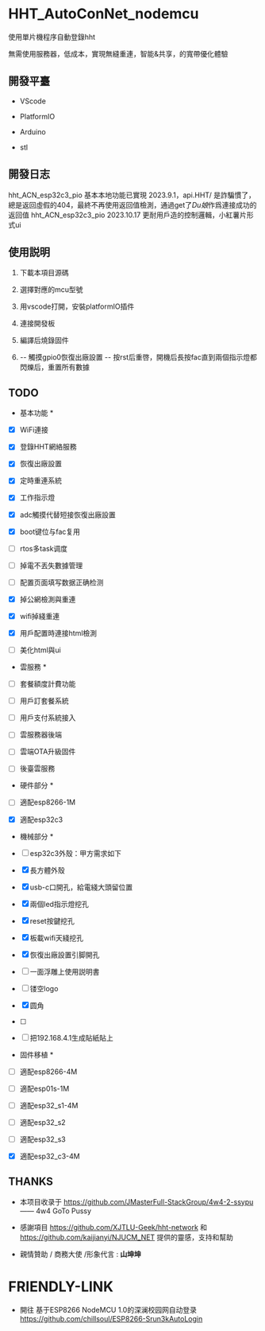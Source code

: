 # HHT_AutoConNet_nodemcu

使用單片機程序自動登錄hht

無需使用服務器，低成本，實現無縫重連，智能&共享，的寬帶優化體驗


## 開發平臺

- VScode

- PlatformIO

- Arduino

- stl


## 開發日志

hht_ACN_esp32c3_pio 基本本地功能已實現 2023.9.1，api.HHT/ 是詐騙慣了，總是返回虛假的404，最終不再使用返回值檢測，通過get了*Du娘*作爲連接成功的返回值
hht_ACN_esp32c3_pio 2023.10.17 更耐用戶造的控制邏輯，小紅薯片形式ui


## 使用説明

1. 下載本項目源碼

2. 選擇對應的mcu型號

3. 用vscode打開，安裝platformIO插件

4. 連接開發板

5. 編譯后燒錄固件

6. -- 觸摸gpio0恢復出廠設置 -- 按rst后重啓，開機后長按fac直到兩個指示燈都閃爍后，重置所有數據


## TODO

* 基本功能 *

- [x] WiFi連接
- [x] 登錄HHT網絡服務
- [X] 恢復出廠設置
- [x] 定時重連系統
- [X] 工作指示燈
- [X] adc觸摸代替短接恢復出廠設置
- [X] boot键位与fac复用
- [ ] rtos多task调度
- [ ] 掉電不丟失數據管理
- [ ] 配置页面填写数据正确检测
- [X] 掉公網檢測與重連
- [X] wifi掉綫重連
- [X] 用戶配置時連接html檢測
- [ ] 美化html與ui


* 雲服務 *

- [ ] 套餐額度計費功能
- [ ] 用戶訂套餐系統
- [ ] 用戶支付系統接入
- [ ] 雲服務器後端
- [ ] 雲端OTA升級固件
- [ ] 後臺雲服務


* 硬件部分 *

- [ ] 適配esp8266-1M
- [X] 適配esp32c3


* 機械部分 *

- [ ] esp32c3外殼：甲方需求如下
- [X] 長方體外殼
- [X] usb-c口開孔，給電綫大頭留位置
- [x] 兩個led指示燈挖孔
- [X] reset按鍵挖孔
- [X] 板載wifi天綫挖孔
- [X] 恢復出廠設置引脚開孔
- [ ] 一面浮雕上使用説明書
- [ ] 镂空logo
- [X] 圆角
- [ ] 
- [ ] 把192.168.4.1生成貼紙貼上




* 固件移植 *

- [ ] 適配esp8266-4M
- [ ] 適配esp01s-1M
- [ ] 適配esp32_s1-4M
- [ ] 適配esp32_s2
- [ ] 適配esp32_s3
- [x] 適配esp32_c3-4M



## THANKS

- 本项目收录于 https://github.com/JMasterFull-StackGroup/4w4-2-ssypu —— 4w4 GoTo Pussy

- 感謝項目 https://github.com/XJTLU-Geek/hht-network 和 https://github.com/kaijianyi/NJUCM_NET 提供的靈感，支持和幫助

- 親情贊助 / 商務大使 /形象代言 : **山坤坤**



# FRIENDLY-LINK

- 開往 基于ESP8266 NodeMCU 1.0的深澜校园网自动登录 https://github.com/chillsoul/ESP8266-Srun3kAutoLogin
